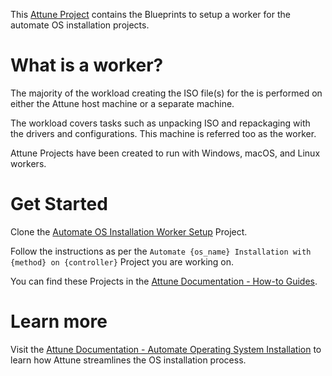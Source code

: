 This 
[Attune Project](https://github.com/Attune-Automation/Automate-OS-Installation-Worker-Setup) 
contains the Blueprints to setup a worker for the automate OS 
installation projects.

# What is a worker?

The majority of the workload creating the ISO file(s) for the is 
performed on either the Attune host machine or a separate machine. 

The workload covers tasks such as unpacking ISO and repackaging with 
the drivers and configurations. This machine is referred too as the 
worker.

Attune Projects have been created to run with Windows, macOS, and 
Linux workers. 

# Get Started
Clone the 
[Automate OS Installation Worker Setup](https://github.com/Attune-Automation/Automate-OS-Installation-Worker-Setup) 
Project.

Follow the instructions as per the 
`Automate {os_name} Installation with {method} on {controller}` Project 
you are working on.

You can find these Projects in the 
[Attune Documentation - How-to Guides](https://docs.attuneautomation.com/en/latest/howto/index.html).

# Learn more
Visit the 
[Attune Documentation - Automate Operating System Installation](https://docs.attuneautomation.com/en/latest/topics/automated_os_installation.html) 
to learn how Attune streamlines the OS installation process.